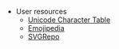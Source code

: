 - User resources
  - [Unicode Character Table](https://unicode-table.com/en/)
  - [Emojipedia](https://emojipedia.org/)
  - [SVGRepo](https://www.svgrepo.com/)
